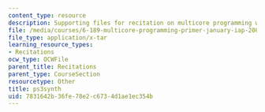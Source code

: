 ```yaml
---
content_type: resource
description: Supporting files for recitation on multicore programming with Cell.
file: /media/courses/6-189-multicore-programming-primer-january-iap-2007/7831642b36fe78e2c6734d1ae1ec354b_ps3synth.tar
file_type: application/x-tar
learning_resource_types:
- Recitations
ocw_type: OCWFile
parent_title: Recitations
parent_type: CourseSection
resourcetype: Other
title: ps3synth
uid: 7831642b-36fe-78e2-c673-4d1ae1ec354b
---
```

